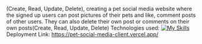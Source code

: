 (Create, Read,
Update, Delete), creating a pet social media website where the signed up users can post pictures
of their pets and like, comment posts of other users. They can also delete their own post or
comments on their own posts(Create, Read, Update, Delete)
Technologies used: [![My Skills](https://skillicons.dev/icons?i=ts,html,css,github,react,js,vite,mongodb,nodejs,vscode,figma)](https://skillicons.dev)
Deployment Link: https://pet-social-media-client.vercel.app/
